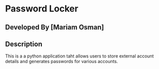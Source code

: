 # Password Locker

## Developed By [Mariam Osman]

## Description
This is a a python application taht allows users to store external account details and generates passwords for various accounts.

